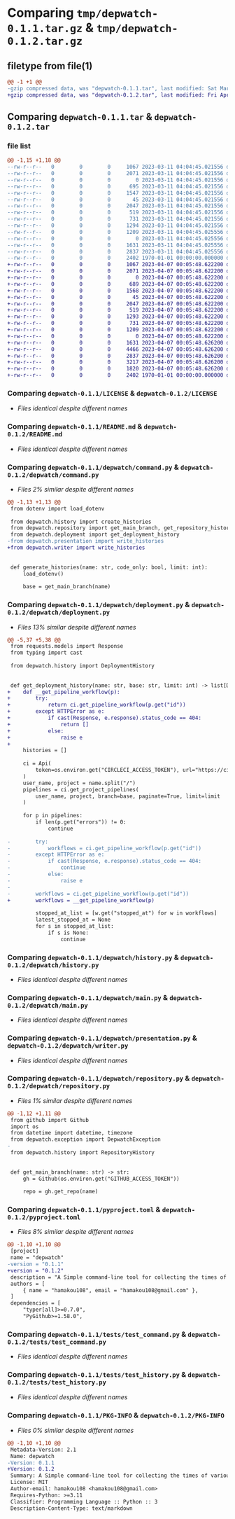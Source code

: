 # Comparing `tmp/depwatch-0.1.1.tar.gz` & `tmp/depwatch-0.1.2.tar.gz`

## filetype from file(1)

```diff
@@ -1 +1 @@
-gzip compressed data, was "depwatch-0.1.1.tar", last modified: Sat Mar 11 04:05:04 2023, max compression
+gzip compressed data, was "depwatch-0.1.2.tar", last modified: Fri Apr  7 00:06:06 2023, max compression
```

## Comparing `depwatch-0.1.1.tar` & `depwatch-0.1.2.tar`

### file list

```diff
@@ -1,15 +1,18 @@
--rw-r--r--   0        0        0     1067 2023-03-11 04:04:45.021556 depwatch-0.1.1/LICENSE
--rw-r--r--   0        0        0     2071 2023-03-11 04:04:45.021556 depwatch-0.1.1/README.md
--rw-r--r--   0        0        0        0 2023-03-11 04:04:45.021556 depwatch-0.1.1/depwatch/__init__.py
--rw-r--r--   0        0        0      695 2023-03-11 04:04:45.021556 depwatch-0.1.1/depwatch/command.py
--rw-r--r--   0        0        0     1547 2023-03-11 04:04:45.021556 depwatch-0.1.1/depwatch/deployment.py
--rw-r--r--   0        0        0       45 2023-03-11 04:04:45.021556 depwatch-0.1.1/depwatch/exception.py
--rw-r--r--   0        0        0     2047 2023-03-11 04:04:45.021556 depwatch-0.1.1/depwatch/history.py
--rw-r--r--   0        0        0      519 2023-03-11 04:04:45.021556 depwatch-0.1.1/depwatch/main.py
--rw-r--r--   0        0        0      731 2023-03-11 04:04:45.021556 depwatch-0.1.1/depwatch/presentation.py
--rw-r--r--   0        0        0     1294 2023-03-11 04:04:45.021556 depwatch-0.1.1/depwatch/repository.py
--rw-r--r--   0        0        0     1209 2023-03-11 04:04:45.025556 depwatch-0.1.1/pyproject.toml
--rw-r--r--   0        0        0        0 2023-03-11 04:04:45.025556 depwatch-0.1.1/tests/__init__.py
--rw-r--r--   0        0        0     1631 2023-03-11 04:04:45.025556 depwatch-0.1.1/tests/test_command.py
--rw-r--r--   0        0        0     2837 2023-03-11 04:04:45.025556 depwatch-0.1.1/tests/test_history.py
--rw-r--r--   0        0        0     2402 1970-01-01 00:00:00.000000 depwatch-0.1.1/PKG-INFO
+-rw-r--r--   0        0        0     1067 2023-04-07 00:05:48.622200 depwatch-0.1.2/LICENSE
+-rw-r--r--   0        0        0     2071 2023-04-07 00:05:48.622200 depwatch-0.1.2/README.md
+-rw-r--r--   0        0        0        0 2023-04-07 00:05:48.622200 depwatch-0.1.2/depwatch/__init__.py
+-rw-r--r--   0        0        0      689 2023-04-07 00:05:48.622200 depwatch-0.1.2/depwatch/command.py
+-rw-r--r--   0        0        0     1568 2023-04-07 00:05:48.622200 depwatch-0.1.2/depwatch/deployment.py
+-rw-r--r--   0        0        0       45 2023-04-07 00:05:48.622200 depwatch-0.1.2/depwatch/exception.py
+-rw-r--r--   0        0        0     2047 2023-04-07 00:05:48.622200 depwatch-0.1.2/depwatch/history.py
+-rw-r--r--   0        0        0      519 2023-04-07 00:05:48.622200 depwatch-0.1.2/depwatch/main.py
+-rw-r--r--   0        0        0     1293 2023-04-07 00:05:48.622200 depwatch-0.1.2/depwatch/repository.py
+-rw-r--r--   0        0        0      731 2023-04-07 00:05:48.622200 depwatch-0.1.2/depwatch/writer.py
+-rw-r--r--   0        0        0     1209 2023-04-07 00:05:48.622200 depwatch-0.1.2/pyproject.toml
+-rw-r--r--   0        0        0        0 2023-04-07 00:05:48.622200 depwatch-0.1.2/tests/__init__.py
+-rw-r--r--   0        0        0     1631 2023-04-07 00:05:48.626200 depwatch-0.1.2/tests/test_command.py
+-rw-r--r--   0        0        0     4466 2023-04-07 00:05:48.626200 depwatch-0.1.2/tests/test_deployment.py
+-rw-r--r--   0        0        0     2837 2023-04-07 00:05:48.626200 depwatch-0.1.2/tests/test_history.py
+-rw-r--r--   0        0        0     3217 2023-04-07 00:05:48.626200 depwatch-0.1.2/tests/test_repository.py
+-rw-r--r--   0        0        0     1820 2023-04-07 00:05:48.626200 depwatch-0.1.2/tests/test_writer.py
+-rw-r--r--   0        0        0     2402 1970-01-01 00:00:00.000000 depwatch-0.1.2/PKG-INFO
```

### Comparing `depwatch-0.1.1/LICENSE` & `depwatch-0.1.2/LICENSE`

 * *Files identical despite different names*

### Comparing `depwatch-0.1.1/README.md` & `depwatch-0.1.2/README.md`

 * *Files identical despite different names*

### Comparing `depwatch-0.1.1/depwatch/command.py` & `depwatch-0.1.2/depwatch/command.py`

 * *Files 2% similar despite different names*

```diff
@@ -1,13 +1,13 @@
 from dotenv import load_dotenv
 
 from depwatch.history import create_histories
 from depwatch.repository import get_main_branch, get_repository_history
 from depwatch.deployment import get_deployment_history
-from depwatch.presentation import write_histories
+from depwatch.writer import write_histories
 
 
 def generate_histories(name: str, code_only: bool, limit: int):
     load_dotenv()
 
     base = get_main_branch(name)
```

### Comparing `depwatch-0.1.1/depwatch/deployment.py` & `depwatch-0.1.2/depwatch/deployment.py`

 * *Files 13% similar despite different names*

```diff
@@ -5,37 +5,38 @@
 from requests.models import Response
 from typing import cast
 
 from depwatch.history import DeploymentHistory
 
 
 def get_deployment_history(name: str, base: str, limit: int) -> list[DeploymentHistory]:
+    def __get_pipeline_workflow(p):
+        try:
+            return ci.get_pipeline_workflow(p.get("id"))
+        except HTTPError as e:
+            if cast(Response, e.response).status_code == 404:
+                return []
+            else:
+                raise e
+
     histories = []
 
     ci = Api(
         token=os.environ.get("CIRCLECI_ACCESS_TOKEN"), url="https://circleci.com/api"
     )
     user_name, project = name.split("/")
     pipelines = ci.get_project_pipelines(
         user_name, project, branch=base, paginate=True, limit=limit
     )
 
     for p in pipelines:
         if len(p.get("errors")) != 0:
             continue
 
-        try:
-            workflows = ci.get_pipeline_workflow(p.get("id"))
-        except HTTPError as e:
-            if cast(Response, e.response).status_code == 404:
-                continue
-            else:
-                raise e
-
-        workflows = ci.get_pipeline_workflow(p.get("id"))
+        workflows = __get_pipeline_workflow(p)
 
         stopped_at_list = [w.get("stopped_at") for w in workflows]
         latest_stopped_at = None
         for s in stopped_at_list:
             if s is None:
                 continue
```

### Comparing `depwatch-0.1.1/depwatch/history.py` & `depwatch-0.1.2/depwatch/history.py`

 * *Files identical despite different names*

### Comparing `depwatch-0.1.1/depwatch/main.py` & `depwatch-0.1.2/depwatch/main.py`

 * *Files identical despite different names*

### Comparing `depwatch-0.1.1/depwatch/presentation.py` & `depwatch-0.1.2/depwatch/writer.py`

 * *Files identical despite different names*

### Comparing `depwatch-0.1.1/depwatch/repository.py` & `depwatch-0.1.2/depwatch/repository.py`

 * *Files 1% similar despite different names*

```diff
@@ -1,12 +1,11 @@
 from github import Github
 import os
 from datetime import datetime, timezone
 from depwatch.exception import DepwatchException
-
 from depwatch.history import RepositoryHistory
 
 
 def get_main_branch(name: str) -> str:
     gh = Github(os.environ.get("GITHUB_ACCESS_TOKEN"))
 
     repo = gh.get_repo(name)
```

### Comparing `depwatch-0.1.1/pyproject.toml` & `depwatch-0.1.2/pyproject.toml`

 * *Files 8% similar despite different names*

```diff
@@ -1,10 +1,10 @@
 [project]
 name = "depwatch"
-version = "0.1.1"
+version = "0.1.2"
 description = "A Simple command-line tool for collecting the times of various events in a project's lifecycle"
 authors = [
     { name = "hamakou108", email = "hamakou108@gmail.com" },
 ]
 dependencies = [
     "typer[all]>=0.7.0",
     "PyGithub>=1.58.0",
```

### Comparing `depwatch-0.1.1/tests/test_command.py` & `depwatch-0.1.2/tests/test_command.py`

 * *Files identical despite different names*

### Comparing `depwatch-0.1.1/tests/test_history.py` & `depwatch-0.1.2/tests/test_history.py`

 * *Files identical despite different names*

### Comparing `depwatch-0.1.1/PKG-INFO` & `depwatch-0.1.2/PKG-INFO`

 * *Files 0% similar despite different names*

```diff
@@ -1,10 +1,10 @@
 Metadata-Version: 2.1
 Name: depwatch
-Version: 0.1.1
+Version: 0.1.2
 Summary: A Simple command-line tool for collecting the times of various events in a project's lifecycle
 License: MIT
 Author-email: hamakou108 <hamakou108@gmail.com>
 Requires-Python: >=3.11
 Classifier: Programming Language :: Python :: 3
 Description-Content-Type: text/markdown
```

